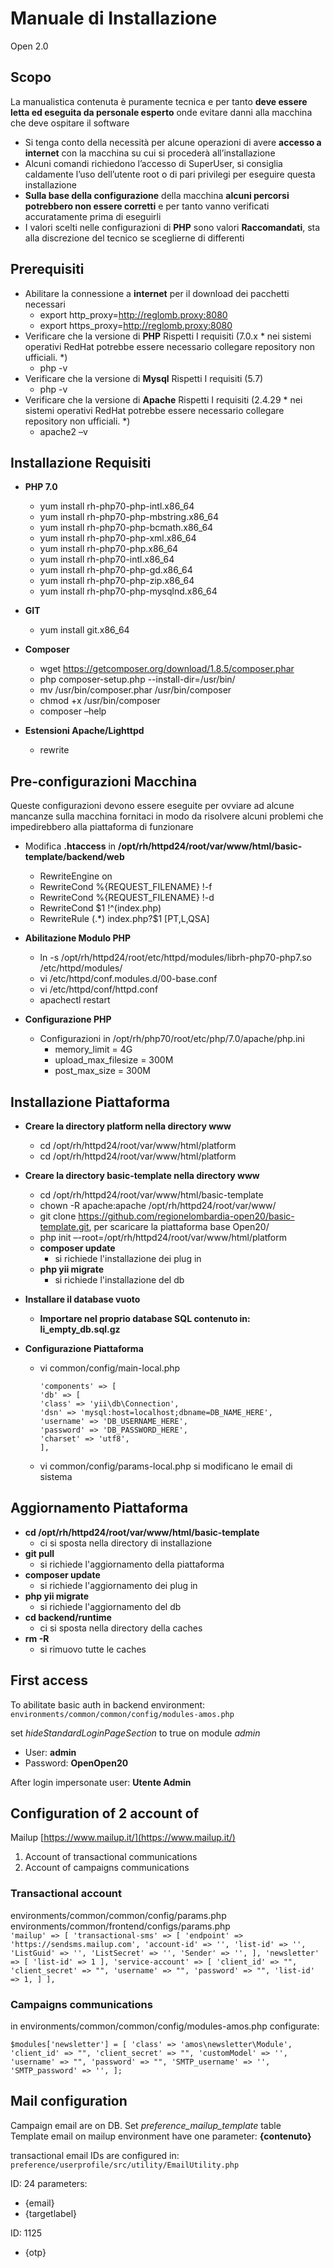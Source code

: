 # Manuale di Installazione

Open 2.0
## Scopo
La manualistica contenuta è puramente tecnica e per tanto **deve essere letta ed eseguita da personale esperto** onde evitare danni alla macchina che deve ospitare il software

- Si tenga conto della necessità per alcune operazioni di avere **accesso a internet** con la macchina su cui si procederà all’installazione
- Alcuni comandi richiedono l’accesso di SuperUser, si consiglia caldamente l’uso dell’utente root o di pari privilegi per eseguire questa installazione
- **Sulla base della configurazione** della macchina **alcuni percorsi potrebbero non essere corretti** e per tanto vanno verificati accuratamente prima di eseguirli
- I valori scelti nelle configurazioni di **PHP** sono valori **Raccomandati**, sta alla discrezione del tecnico se sceglierne di differenti

## Prerequisiti
- Abilitare la connessione a **internet** per il download dei pacchetti necessari
    - export http_proxy=http://reglomb.proxy:8080
    - export https_proxy=http://reglomb.proxy:8080
- Verificare che la versione di **PHP** Rispetti I requisiti (7.0.x * nei sistemi operativi RedHat potrebbe essere necessario collegare repository non ufficiali. *)
    - php -v
- Verificare che la versione di **Mysql** Rispetti I requisiti (5.7)
    - php -v
- Verificare che la versione di **Apache** Rispetti I requisiti (2.4.29 * nei sistemi operativi RedHat potrebbe essere necessario collegare repository non ufficiali. *)
    - apache2 –v

## Installazione Requisiti
- **PHP 7.0**
    - yum install rh-php70-php-intl.x86_64
    - yum install rh-php70-php-mbstring.x86_64
    - yum install rh-php70-php-bcmath.x86_64
    - yum install rh-php70-php-xml.x86_64
    - yum install rh-php70-php.x86_64
    - yum install rh-php70-intl.x86_64
    - yum install rh-php70-php-gd.x86_64
    - yum install rh-php70-php-zip.x86_64
    - yum install rh-php70-php-mysqlnd.x86_64

- **GIT**
    - yum install git.x86_64

- **Composer**
    - wget https://getcomposer.org/download/1.8.5/composer.phar
    - php composer-setup.php --install-dir=/usr/bin/
    - mv /usr/bin/composer.phar /usr/bin/composer
    - chmod +x /usr/bin/composer
    - composer –help

- **Estensioni Apache/Lighttpd**
    - rewrite

## Pre-configurazioni Macchina
Queste configurazioni devono essere eseguite per ovviare ad alcune mancanze sulla macchina fornitaci in modo da risolvere alcuni problemi che impedirebbero alla piattaforma di funzionare
- Modifica **.htaccess** in **/opt/rh/httpd24/root/var/www/html/basic-template/backend/web**
    - RewriteEngine on
    - RewriteCond %{REQUEST_FILENAME} !-f
    - RewriteCond %{REQUEST_FILENAME} !-d
    - RewriteCond $1 !^(index\.php)
    - RewriteRule (.*) index.php?$1 [PT,L,QSA]

- **Abilitazione Modulo PHP**
    - ln -s /opt/rh/httpd24/root/etc/httpd/modules/librh-php70-php7.so /etc/httpd/modules/
    - vi /etc/httpd/conf.modules.d/00-base.conf
    - vi /etc/httpd/conf/httpd.conf
    - apachectl restart

- **Configurazione PHP**
    - Configurazioni in /opt/rh/php70/root/etc/php/7.0/apache/php.ini
        - memory_limit = 4G
        - upload_max_filesize = 300M
        - post_max_size = 300M

## Installazione Piattaforma
- **Creare la directory platform nella directory www**
    - cd /opt/rh/httpd24/root/var/www/html/platform
    - cd /opt/rh/httpd24/root/var/www/html/platform

- **Creare la directory basic-template nella directory www**
    - cd /opt/rh/httpd24/root/var/www/html/basic-template
    - chown -R apache:apache /opt/rh/httpd24/root/var/www/
    - git clone https://github.com/regionelombardia-open20/basic-template.git, per scaricare la piattaforma base Open20/
    - php init –-root=/opt/rh/httpd24/root/var/www/html/platform
    - **composer update**
        - si richiede l'installazione dei plug in
    - **php yii migrate**
        - si richiede l'installazione del db

- **Installare il database vuoto**
  - **Importare nel proprio database SQL contenuto in: li_empty_db.sql.gz**

- **Configurazione Piattaforma**
    - vi common/config/main-local.php
         ```
         'components' => [
         'db' => [
         'class' => 'yii\db\Connection',
         'dsn' => 'mysql:host=localhost;dbname=DB_NAME_HERE',
         'username' => 'DB_USERNAME_HERE',
         'password' => 'DB_PASSWORD_HERE',
         'charset' => 'utf8',
         ],
         ```
    - vi common/config/params-local.php si modificano le email di sistema

## Aggiornamento Piattaforma
- **cd /opt/rh/httpd24/root/var/www/html/basic-template**
    - ci si sposta nella directory di installazione
- **git pull**
    - si richiede l'aggiornamento della piattaforma
- **composer update**
    - si richiede l'aggiornamento dei plug in
- **php yii migrate**
    - si richiede l'aggiornamento del db
- **cd backend/runtime**
    - ci si sposta nella directory della caches
- **rm -R**
    - si rimuovo tutte le caches

## First access
To abilitate basic auth in backend environment:
`environments/common/common/config/modules-amos.php`

set _hideStandardLoginPageSection_ to true on module _admin_

- User: **admin**
- Password: **OpenOpen20**

After login impersonate user: **Utente Admin**

## Configuration of 2 account of
Mailup [https://www.mailup.it/](https://www.mailup.it/)

1) Account of transactional communications
2) Account of campaigns communications

### Transactional account

environments/common/common/config/params.php\
environments/common/frontend/configs/params.php\
`'mailup' => [
'transactional-sms' => [
'endpoint' => 'https://sendsms.mailup.com',
'account-id' => '',
'list-id' => '',
'ListGuid' => '',
'ListSecret' => '',
'Sender' => '',
],
'newsletter' => [
'list-id' => 1
],
'service-account' => [
'client_id' => "",
'client_secret' => "",
'username' => "",
'password' => "",
'list-id' => 1,
]
],`


### Campaigns communications

in environments/common/common/config/modules-amos.php configurate:

`$modules['newsletter'] = [
'class' => 'amos\newsletter\Module',
'client_id' => "",
'client_secret' => "",
'customModel' => '',
'username' => "",
'password' => "",
'SMTP_username' => '',
'SMTP_password' => '',
];`

## Mail configuration

Campaign email are on DB. Set _preference_mailup_template_ table\
Template email on mailup environment have one parameter: **{contenuto}**

transactional email IDs are configured in:\
`preference/userprofile/src/utility/EmailUtility.php`

ID: 24 parameters:
- {email}
- {targetlabel}

ID: 1125
- {otp}








